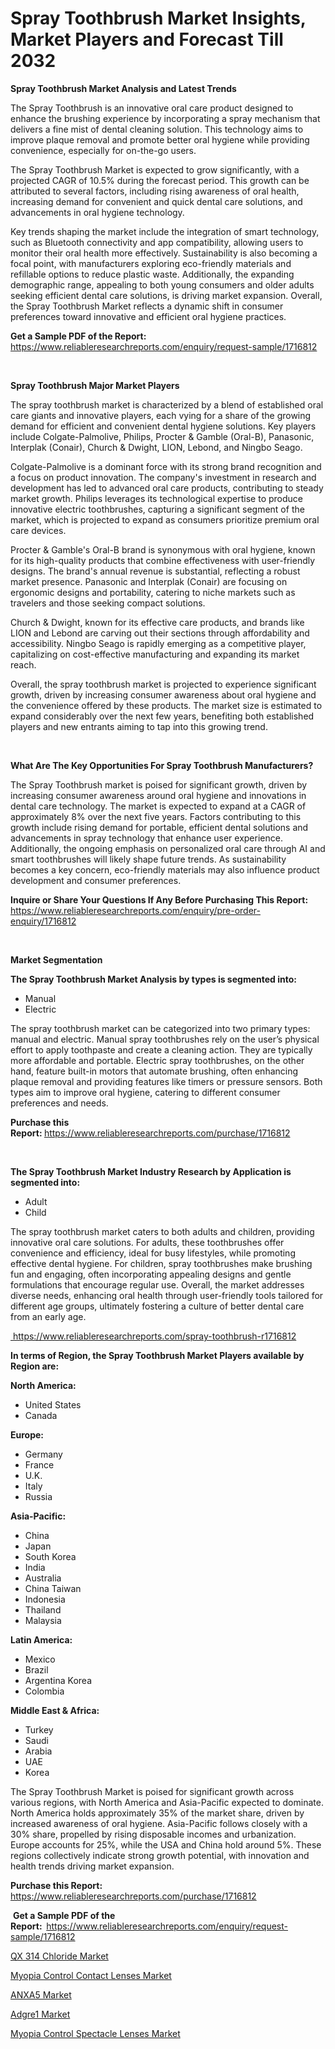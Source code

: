 <p><h1>Spray Toothbrush Market Insights, Market Players and Forecast Till 2032</h1></p><p><strong>Spray Toothbrush Market Analysis and Latest Trends</strong></p>
<p><p>The Spray Toothbrush is an innovative oral care product designed to enhance the brushing experience by incorporating a spray mechanism that delivers a fine mist of dental cleaning solution. This technology aims to improve plaque removal and promote better oral hygiene while providing convenience, especially for on-the-go users.</p><p>The Spray Toothbrush Market is expected to grow significantly, with a projected CAGR of 10.5% during the forecast period. This growth can be attributed to several factors, including rising awareness of oral health, increasing demand for convenient and quick dental care solutions, and advancements in oral hygiene technology. </p><p>Key trends shaping the market include the integration of smart technology, such as Bluetooth connectivity and app compatibility, allowing users to monitor their oral health more effectively. Sustainability is also becoming a focal point, with manufacturers exploring eco-friendly materials and refillable options to reduce plastic waste. Additionally, the expanding demographic range, appealing to both young consumers and older adults seeking efficient dental care solutions, is driving market expansion. Overall, the Spray Toothbrush Market reflects a dynamic shift in consumer preferences toward innovative and efficient oral hygiene practices.</p></p>
<p><strong>Get a Sample PDF of the Report:&nbsp;</strong> <a href="https://www.reliableresearchreports.com/enquiry/request-sample/1716812?utm_campaign=12&utm_medium=2&utm_source=Github&utm_content=ia&utm_term=05042025&utm_id=spray-toothbrush">https://www.reliableresearchreports.com/enquiry/request-sample/1716812</a></p>
<p>&nbsp;</p>
<p><strong>Spray Toothbrush Major Market Players</strong></p>
<p><p>The spray toothbrush market is characterized by a blend of established oral care giants and innovative players, each vying for a share of the growing demand for efficient and convenient dental hygiene solutions. Key players include Colgate-Palmolive, Philips, Procter & Gamble (Oral-B), Panasonic, Interplak (Conair), Church & Dwight, LION, Lebond, and Ningbo Seago.</p><p>Colgate-Palmolive is a dominant force with its strong brand recognition and a focus on product innovation. The company's investment in research and development has led to advanced oral care products, contributing to steady market growth. Philips leverages its technological expertise to produce innovative electric toothbrushes, capturing a significant segment of the market, which is projected to expand as consumers prioritize premium oral care devices.</p><p>Procter & Gamble's Oral-B brand is synonymous with oral hygiene, known for its high-quality products that combine effectiveness with user-friendly designs. The brand's annual revenue is substantial, reflecting a robust market presence. Panasonic and Interplak (Conair) are focusing on ergonomic designs and portability, catering to niche markets such as travelers and those seeking compact solutions.</p><p>Church & Dwight, known for its effective care products, and brands like LION and Lebond are carving out their sections through affordability and accessibility. Ningbo Seago is rapidly emerging as a competitive player, capitalizing on cost-effective manufacturing and expanding its market reach.</p><p>Overall, the spray toothbrush market is projected to experience significant growth, driven by increasing consumer awareness about oral hygiene and the convenience offered by these products. The market size is estimated to expand considerably over the next few years, benefiting both established players and new entrants aiming to tap into this growing trend.</p></p>
<p>&nbsp;</p>
<p><strong>What Are The Key Opportunities For Spray Toothbrush Manufacturers?</strong></p>
<p><p>The Spray Toothbrush market is poised for significant growth, driven by increasing consumer awareness around oral hygiene and innovations in dental care technology. The market is expected to expand at a CAGR of approximately 8% over the next five years. Factors contributing to this growth include rising demand for portable, efficient dental solutions and advancements in spray technology that enhance user experience. Additionally, the ongoing emphasis on personalized oral care through AI and smart toothbrushes will likely shape future trends. As sustainability becomes a key concern, eco-friendly materials may also influence product development and consumer preferences.</p></p>
<p><strong>Inquire or Share Your Questions If Any Before Purchasing This Report:</strong> <a href="https://www.reliableresearchreports.com/enquiry/pre-order-enquiry/1716812?utm_campaign=12&utm_medium=2&utm_source=Github&utm_content=ia&utm_term=05042025&utm_id=spray-toothbrush">https://www.reliableresearchreports.com/enquiry/pre-order-enquiry/1716812</a></p>
<p>&nbsp;</p>
<p><strong>Market Segmentation</strong></p>
<p><strong>The Spray Toothbrush Market Analysis by types is segmented into:</strong></p>
<p><ul><li>Manual</li><li>Electric</li></ul></p>
<p><p>The spray toothbrush market can be categorized into two primary types: manual and electric. Manual spray toothbrushes rely on the user’s physical effort to apply toothpaste and create a cleaning action. They are typically more affordable and portable. Electric spray toothbrushes, on the other hand, feature built-in motors that automate brushing, often enhancing plaque removal and providing features like timers or pressure sensors. Both types aim to improve oral hygiene, catering to different consumer preferences and needs.</p></p>
<p><strong>Purchase this Report:&nbsp;</strong><a href="https://www.reliableresearchreports.com/purchase/1716812?utm_campaign=12&utm_medium=2&utm_source=Github&utm_content=ia&utm_term=05042025&utm_id=spray-toothbrush">https://www.reliableresearchreports.com/purchase/1716812</a></p>
<p>&nbsp;</p>
<p><strong>The Spray Toothbrush Market Industry Research by Application is segmented into:</strong></p>
<p><ul><li>Adult</li><li>Child</li></ul></p>
<p><p>The spray toothbrush market caters to both adults and children, providing innovative oral care solutions. For adults, these toothbrushes offer convenience and efficiency, ideal for busy lifestyles, while promoting effective dental hygiene. For children, spray toothbrushes make brushing fun and engaging, often incorporating appealing designs and gentle formulations that encourage regular use. Overall, the market addresses diverse needs, enhancing oral health through user-friendly tools tailored for different age groups, ultimately fostering a culture of better dental care from an early age.</p></p>
<p><a href="https://www.reliableresearchreports.com/spray-toothbrush-r1716812?utm_campaign=12&utm_medium=2&utm_source=Github&utm_content=ia&utm_term=05042025&utm_id=spray-toothbrush">&nbsp;https://www.reliableresearchreports.com/spray-toothbrush-r1716812</a></p>
<p><strong>In terms of Region, the Spray Toothbrush Market Players available by Region are:</strong></p>
<p>
    <p> <strong> North America: </strong>
        <ul>
            <li>United States</li>
            <li>Canada</li>
        </ul>
        </p> 
    <p> <strong> Europe: </strong>
        <ul>
            <li>Germany</li>
            <li>France</li>
            <li>U.K.</li>
            <li>Italy</li>
            <li>Russia</li>
        </ul>
        </p> 
    <p> <strong> Asia-Pacific: </strong>
        <ul>
            <li>China</li>
            <li>Japan</li>
            <li>South Korea</li>
            <li>India</li>
            <li>Australia</li>
            <li>China Taiwan</li>
            <li>Indonesia</li>
            <li>Thailand</li>
            <li>Malaysia</li>
        </ul>
        </p> 
    <p> <strong> Latin America: </strong>
        <ul>
            <li>Mexico</li>
            <li>Brazil</li>
            <li>Argentina Korea</li>
            <li>Colombia</li>
        </ul>
        </p> 
    <p> <strong> Middle East & Africa: </strong>
        <ul>
            <li>Turkey</li>
            <li>Saudi</li>
            <li>Arabia</li>
            <li>UAE</li>
            <li>Korea</li>
        </ul>
    </p>
    </p>
<p><p>The Spray Toothbrush Market is poised for significant growth across various regions, with North America and Asia-Pacific expected to dominate. North America holds approximately 35% of the market share, driven by increased awareness of oral hygiene. Asia-Pacific follows closely with a 30% share, propelled by rising disposable incomes and urbanization. Europe accounts for 25%, while the USA and China hold around 5%. These regions collectively indicate strong growth potential, with innovation and health trends driving market expansion.</p></p>
<p><strong>Purchase this Report: </strong><a href="https://www.reliableresearchreports.com/purchase/1716812?utm_campaign=12&utm_medium=2&utm_source=Github&utm_content=ia&utm_term=05042025&utm_id=spray-toothbrush">https://www.reliableresearchreports.com/purchase/1716812</a></p>
<p>&nbsp;<strong>Get a Sample PDF of the Report:&nbsp;&nbsp;</strong><a href="https://www.reliableresearchreports.com/enquiry/request-sample/1716812?utm_campaign=12&utm_medium=2&utm_source=Github&utm_content=ia&utm_term=05042025&utm_id=spray-toothbrush">https://www.reliableresearchreports.com/enquiry/request-sample/1716812</a></p>
<p><strong></strong></p>
<p><p><a href="https://www.linkedin.com/pulse/qx-314-chloride-market-spectrum-usage-patterns-sector-evolution-lj1ze?utm_campaign=12&utm_medium=2&utm_source=Github&utm_content=ia&utm_term=05042025&utm_id=spray-toothbrush">QX 314 Chloride Market</a></p><p><a href="https://github.com/seemagarbeha/Market-Research-Report-List-1/blob/main/myopia-control-contact-lenses-market.md?utm_campaign=12&utm_medium=2&utm_source=Github&utm_content=ia&utm_term=05042025&utm_id=spray-toothbrush">Myopia Control Contact Lenses Market</a></p><p><a href="https://www.linkedin.com/pulse/projected-growth-anxa5-market-key-forces-staggering-47-opexe?utm_campaign=12&utm_medium=2&utm_source=Github&utm_content=ia&utm_term=05042025&utm_id=spray-toothbrush">ANXA5 Market</a></p><p><a href="https://www.linkedin.com/pulse/global-adgre1-market-landscape-future-trends-strategic-tetze?utm_campaign=12&utm_medium=2&utm_source=Github&utm_content=ia&utm_term=05042025&utm_id=spray-toothbrush">Adgre1 Market</a></p><p><a href="https://github.com/mafeasavzal/Market-Research-Report-List-1/blob/main/myopia-control-spectacle-lenses-market.md?utm_campaign=12&utm_medium=2&utm_source=Github&utm_content=ia&utm_term=05042025&utm_id=spray-toothbrush">Myopia Control Spectacle Lenses Market</a></p></p>